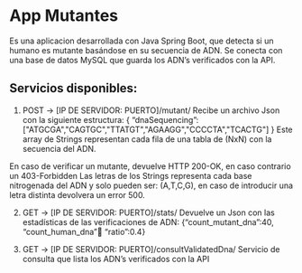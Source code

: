 App Mutantes
============

Es una aplicacion desarrollada con Java Spring Boot, que detecta si un humano es mutante basándose en su secuencia de ADN.  Se conecta con una base de datos MySQL que guarda los ADN’s verificados con la API.

## Servicios disponibles:
1. POST → [IP DE SERVIDOR: PUERTO]/mutant/
  Recibe un archivo Json con la siguiente estructura:
  { “dnaSequencing”:["ATGCGA","CAGTGC","TTATGT","AGAAGG","CCCCTA","TCACTG"] } 
  Este array de Strings representan cada fila de una tabla de (NxN) con la secuencia del ADN. 
   
  En caso de verificar un mutante, devuelve HTTP 200-OK, en caso contrario un 403-Forbidden
  Las letras de los Strings representa cada base nitrogenada del ADN y solo pueden ser: (A,T,C,G), en caso de introducir una letra distinta devolvera un error 500.
 
2. GET → [IP DE SERVIDOR: PUERTO]/stats/
  Devuelve un Json con las estadísticas de las verificaciones de ADN: 
  {“count_mutant_dna”:40, “count_human_dna”:100: “ratio”:0.4} 

3. GET → [IP DE SERVIDOR: PUERTO]/consultValidatedDna/
  Servicio de consulta que lista los ADN’s verificados con la API
